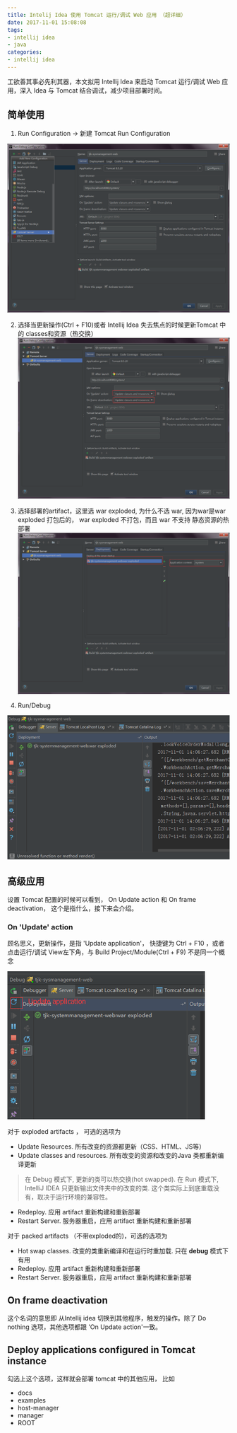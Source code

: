 ```yaml
---
title: Intelij Idea 使用 Tomcat 运行/调试 Web 应用 （超详细）
date: 2017-11-01 15:08:08
tags:
- intellij idea
- java
categories:
- intellij idea
---
```


工欲善其事必先利其器，本文拟用 Intellij Idea 来启动 Tomcat 运行/调试 Web 应用，深入 Idea 与 Tomcat 结合调试，减少项目部署时间。

<!-- more -->

## 简单使用

1. Run Configuration -> 新建 Tomcat Run Configuration

![image](/images/idea/1.png)

2. 选择当更新操作(Ctrl + F10)或者 Intellij Idea 失去焦点的时候更新Tomcat 中的 classes和资源（热交换）
![image](/images/idea/2.png)

3. 选择部署的artifact，这里选 war exploded, 为什么不选 war, 因为war是war exploded 打包后的， war exploded 不打包，而且 war 不支持 静态资源的热部署
![image](/images/idea/3.png)


2. Run/Debug 

![image](/images/idea/4.png)

## 高级应用

设置 Tomcat 配置的时候可以看到， On Update action 和 On frame deactivation， 这个是指什么，接下来会介绍。

### On 'Update' action 

顾名思义，更新操作，是指 'Update application'， 快捷键为 Ctrl + F10 ，或者点击运行/调试 View左下角，与 Build Project/Module(Ctrl + F9) 不是同一个概念

![image](/images/idea/5.png)

对于 exploded artifacts ， 可选的选项为

+ Update Resources. 所有改变的资源都更新（CSS、HTML、JS等）
+ Update classes and resources. 所有改变的资源和改变的Java 类都重新编译更新  

> 在 Debug 模式下, 更新的类可以热交换(hot swapped). 在 Run 模式下, IntelliJ IDEA 只更新输出文件夹中的改变的类. 这个类实际上到底重载没有，取决于运行环境的兼容性。

+ Redeploy. 应用 artifact 重新构建和重新部署
+ Restart Server. 服务器重启，应用 artifact 重新构建和重新部署

对于 packed artifacts （不带exploded的)，可选的选项为

+ Hot swap classes. 改变的类重新编译和在运行时重加载. 只在 **debug** 模式下有用
+ Redeploy. 应用 artifact 重新构建和重新部署
+ Restart Server. 服务器重启，应用 artifact 重新构建和重新部署

## On frame deactivation

这个名词的意思即 从Intellij idea 切换到其他程序，触发的操作。除了
Do nothing 选项，其他选项都跟 'On Update action'一致。

## Deploy applications configured in Tomcat instance

勾选上这个选项，这样就会部署 tomcat 中的其他应用， 比如

+ docs
+ examples
+ host-manager
+ manager
+ ROOT